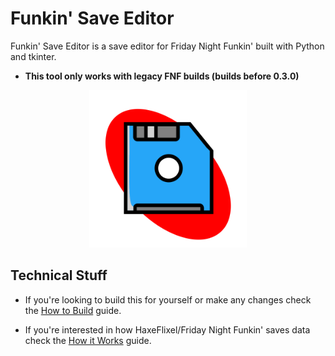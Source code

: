 # Funkin' Save Editor
Funkin' Save Editor is a save editor for Friday Night Funkin' built with Python and tkinter. 
- **This tool only works with legacy FNF builds (builds before 0.3.0)**  
<p align="center">
  <img width="50%" height="50%"  
  src="https://github.com/JugieNoob/FunkinSaveEditor/blob/main/images/icon-hole.png">
</p>





## Technical Stuff
  - If you're looking to build this for yourself or make any changes check the [How to Build](https://github.com/JugieNoob/FunkinSaveEditor/blob/main/HowToBuild.md) guide.

  - If you're interested in how HaxeFlixel/Friday Night Funkin' saves data check the [How it Works]() guide.
